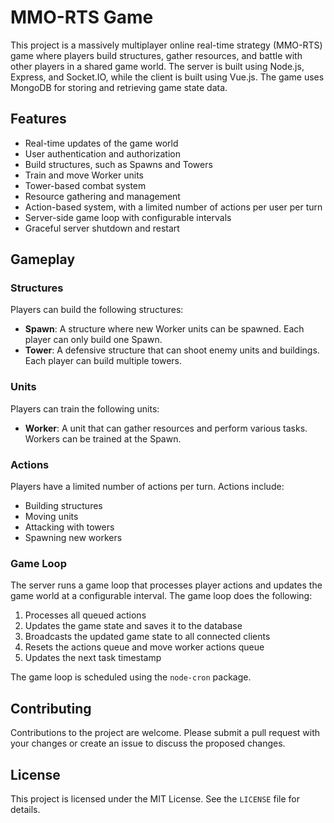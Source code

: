 # MMO-RTS Game

This project is a massively multiplayer online real-time strategy (MMO-RTS) game where players build structures, gather resources, and battle with other players in a shared game world. The server is built using Node.js, Express, and Socket.IO, while the client is built using Vue.js. The game uses MongoDB for storing and retrieving game state data.

## Features

- Real-time updates of the game world
- User authentication and authorization
- Build structures, such as Spawns and Towers
- Train and move Worker units
- Tower-based combat system
- Resource gathering and management
- Action-based system, with a limited number of actions per user per turn
- Server-side game loop with configurable intervals
- Graceful server shutdown and restart

## Gameplay

### Structures

Players can build the following structures:

- **Spawn**: A structure where new Worker units can be spawned. Each player can only build one Spawn.
- **Tower**: A defensive structure that can shoot enemy units and buildings. Each player can build multiple towers.

### Units

Players can train the following units:

- **Worker**: A unit that can gather resources and perform various tasks. Workers can be trained at the Spawn.

### Actions

Players have a limited number of actions per turn. Actions include:

- Building structures
- Moving units
- Attacking with towers
- Spawning new workers

### Game Loop

The server runs a game loop that processes player actions and updates the game world at a configurable interval. The game loop does the following:

1. Processes all queued actions
2. Updates the game state and saves it to the database
3. Broadcasts the updated game state to all connected clients
4. Resets the actions queue and move worker actions queue
5. Updates the next task timestamp

The game loop is scheduled using the `node-cron` package.

## Contributing

Contributions to the project are welcome. Please submit a pull request with your changes or create an issue to discuss the proposed changes.

## License

This project is licensed under the MIT License. See the `LICENSE` file for details.
